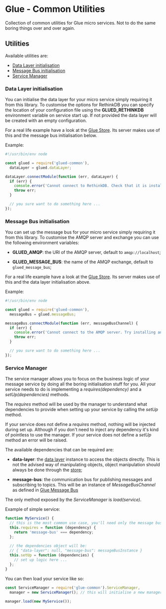 Glue - Common Utilities
=======================

Collection of common utilities for Glue micro services. Not to do the same boring
things over and over again.

Utilities
---------

Available utilities are:

- [Data Layer initialisation](#data-layer-initialisation)
- [Message Bus initialisation](#message-bus-initialisation)
- [Service Manager](#service-manager)

### Data Layer initialisation

You can initialise the data layer for your micro service simply requiring it from this
library. To customise the options for RethinkDB you can specify the location of your
configuration file using the **GLUED_RETHINKDB** environment variable on service start up.
If not provided the data layer will be created with an empty configuration.

For a real life example have a look at the 
[Glue Store](https://github.com/ggioffreda/glued-store). Its server makes use of this
and the message bus initialisation below.

Example:

```javascript
#!/usr/bin/env node

const glued = require('glued-common'),
  dataLayer = glued.dataLayer;

dataLayer.connectModule(function (err, dataLayer) {
  if (err) {
    console.error('Cannot connect to RethinkDB. Check that it is installed and running.');
    throw err;
  }

  // you sure want to do something here ...
});
```

### Message Bus initialisation

You can set up the message bus for your micro service simply requiring it from this
library. To customise the AMQP server and exchange you can use the following environment
variables:

- **GLUED_AMQP**: the URI of the AMQP server, default to `amqp://localhost`;
  
- **GLUED_MESSAGE_BUS**: the name of the AMQP exchange, default to 
  `glued_message_bus`;
  
For a real life example have a look at the 
[Glue Store](https://github.com/ggioffreda/glued-store). Its server makes use of this
and the data layer initialisation above.

Example:

```javascript
#!/usr/bin/env node

const glued = require('glued-common'),
  messageBus = glued.messageBus;

messageBus.connectModule(function (err, messageBusChannel) {
  if (err) {
    console.error('Cannot connect to the AMQP server. Try installing and running RabbitMQ.');
    throw err;
  }

  // you sure want to do something here ...
});
```

### Service Manager

The service manager allows you to focus on the business logic of your message 
service by doing all the boring initialisation stuff for you. All your service needs
to do is implementing a *requires(dependency)* and a *setUp(dependencies)* methods.

The *requires* method will be used by the manager to understand what dependencies to
provide when setting up your service by calling the *setUp* method.

If your service does not define a *requires* method, nothing will be injected during
set up. Although if you don't need to inject any dependency it's kind of pointless to 
use the manager. If your service does not define a *setUp* method an error will be
raised.

The available dependencies that can be required are:

- **data-layer**: the [data layer](https://github.com/ggioffreda/glued-data-layer) 
  instance to access the objects directly. This is not the advised way of manipulating
  objects, object manipulation should always be done through the
  [store](https://github.com/ggioffreda/glued-store);

- **message-bus**: the communication bus for publishing messages and subscribing to 
  topics. This will be an instance of *MessageBusChannel* as defined in
  [Glue Message Bus](https://github.com/ggioffreda/glued-message-bus)
  
The only method exposed by the *ServiceManager* is *load(service)*.

Example of simple service:

```javascript
function MyService() {
  // this is the most common use case, you'll need only the message bus
  this.requires = function (dependency) {
    return 'message-bus' === dependency;
  };
  
  // the dependencies object will be:
  // { "data-layer": null, "message-bus": messageBusInstance }
  this.setUp = function (dependencies) {
    // set up logic here ...
  };
}
```

You can then load your service like so:

```javascript
const ServiceManager = require('glue-common').ServiceManager,
  manager = new ServiceManager(); // this will initialise a new manager
  
manager.load(new MyService());
```
